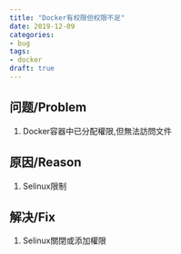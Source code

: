 ```yaml
---
title: "Docker有权限但权限不足"
date: 2019-12-09
categories:
- bug
tags:
- docker
draft: true
---
```


## 问题/Problem

1. Docker容器中已分配權限,但無法訪問文件

## 原因/Reason

1. Selinux限制

## 解决/Fix

1. Selinux關閉或添加權限

